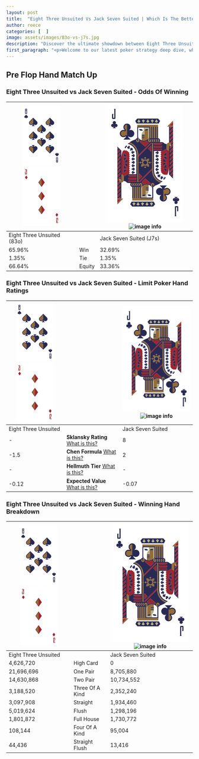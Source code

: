 ```yaml
---
layout: post
title:  "Eight Three Unsuited Vs Jack Seven Suited | Which Is The Better Hand In Poker? A Complete Guide"
author: reece
categories: [  ]
image: assets/images/83o-vs-j7s.jpg
description: "Discover the ultimate showdown between Eight Three Unsuited and Jack Seven Suited in poker! Uncover the odds, strategies, and scenarios where one hand triumphs over the other. Get ready to up your poker game with this thrilling analysis."
first_paragraph: "<p>Welcome to our latest poker strategy deep dive, where we're pitting two distinct hands against each other in a high-stakes showdown: Eight Three Unsuited vs Jack Seven Suited.</p><p>In the dynamic world of poker, every decision counts, and knowing which hand holds the upper hand is key to your success at the table.</p><p>In this article, we'll dissect these two hands, explore the scenarios where one dominates the other, and equip you with the knowledge to make strategic choices that can tip the odds in your favor.</p><p>Get ready to unravel the intriguing dynamics of these poker hands and elevate your game to new heights.</p>"
---
```




[comment]: # (sp0)

## Pre Flop Hand Match Up

<div class="table hand-ratings" markdown="1"> 



### Eight Three Unsuited vs Jack Seven Suited - Odds Of Winning


    
| ![image info](assets/images/hand1/8.png) ![image info](assets/images/hand1/3o.png) |  | ![image info](assets/images/hand2/J.png) ![image info](assets/images/hand2/7s.png) |
| -------- | -------- | -------- |
| Eight Three Unsuited (83o) |  | Jack Seven Suited (J7s) |
| 65.96% | Win | 32.69% |
| 1.35% | Tie | 1.35% |
| 66.64% | Equity | 33.36% |




[comment]: # (sp1)



### Eight Three Unsuited vs Jack Seven Suited - Limit Poker Hand Ratings


    
| ![image info](assets/images/hand1/8.png) ![image info](assets/images/hand1/3o.png) |  | ![image info](assets/images/hand2/J.png) ![image info](assets/images/hand2/7s.png) |
| -------- | -------- | -------- |
| Eight Three Unsuited |  | Jack Seven Suited |
| - | **Sklansky Rating** [What is this?](/sklansky-rating-explained) | 8 |
| -1.5 | **Chen Formula** [What is this?](/chen-formula-explained) | 2 |
| - | **Hellmuth Tier** [What is this?](/Hellmuth-tier-explained) | - |
| -0.12 | **Expected Value** [What is this?](/expected-value-explained) | -0.07 |




[comment]: # (sp2)



### Eight Three Unsuited vs Jack Seven Suited - Winning Hand Breakdown


    
| ![image info](assets/images/hand1/8.png) ![image info](assets/images/hand1/3o.png) |  | ![image info](assets/images/hand2/J.png) ![image info](assets/images/hand2/7s.png) |
| -------- | -------- | -------- |
| Eight Three Unsuited |  | Jack Seven Suited |
| 4,626,720 | High Card | 0 |
| 21,696,696 | One Pair | 8,705,880 |
| 14,630,868 | Two Pair | 10,734,552 |
| 3,188,520 | Three Of A Kind | 2,352,240 |
| 3,097,908 | Straight | 1,934,460 |
| 5,019,624 | Flush | 1,298,196 |
| 1,801,872 | Full House | 1,730,772 |
| 108,144 | Four Of A Kind | 95,004 |
| 44,436 | Straight Flush | 13,416 |




[comment]: # (sp3)



</div>

[comment]: # (sp4)



[comment]: # (sp5)

